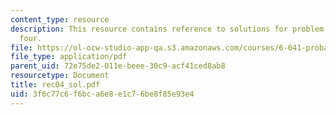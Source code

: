 ```yaml
---
content_type: resource
description: This resource contains reference to solutions for problem set in recitaion
  four.
file: https://ol-ocw-studio-app-qa.s3.amazonaws.com/courses/6-041-probabilistic-systems-analysis-and-applied-probability-spring-2006/3f6c77c6f6bca6e8e1c76be8f85e93e4_rec04_sol.pdf
file_type: application/pdf
parent_uid: 72e75de2-011e-beee-30c9-acf41ced8ab8
resourcetype: Document
title: rec04_sol.pdf
uid: 3f6c77c6-f6bc-a6e8-e1c7-6be8f85e93e4
---
```


